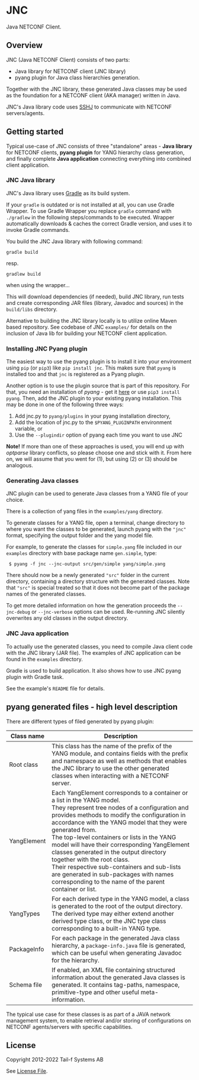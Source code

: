 # JNC

Java NETCONF Client.

## Overview

JNC (Java NETCONF Client) consists of two parts:

* Java library for NETCONF client (JNC library)
* pyang plugin for Java class hierarchies generation.

Together with the JNC library, these generated Java classes may be used as the foundation for a NETCONF client (AKA manager) written in Java.

JNC's Java library code uses [SSHJ](https://github.com/hierynomus/sshj) to communicate with NETCONF servers/agents.


## Getting started

Typical use-case of JNC consists of three "standalone" areas - **Java library** for NETCONF clients, **pyang plugin** for YANG hierarchy class generation, and finally complete **Java application** connecting everything into combined client application.

### JNC Java library

JNC's Java library uses [Gradle](https://gradle.org/) as its build system.

If your `gradle` is outdated or is not installed at all, you can use Gradle Wrapper.
To use Gradle Wrapper you replace `gradle` command with `./gradlew` in the following steps/commands to be executed.
Wrapper automatically downloads & caches the correct Gradle version, and uses it to invoke Gradle commands.

You build the JNC Java library with following command:
```
gradle build
```
resp.
```
gradlew build
```
when using the wrapper...

This will download dependencies (if needed), build JNC library, run tests and create corresponding JAR files (library, Javadoc and sources) in the `build/libs` directory.

Alternative to building the JNC library locally is to utilize online Maven based repository.
See codebase of JNC `examples/` for details on the inclusion of Java lib for building your NETCONF client application.


### Installing JNC Pyang plugin

The easiest way to use the pyang plugin is to install it into your environment
using `pip` (or `pip3`) like `pip install jnc`.  This makes sure that `pyang`
is installed too and that `jnc` is registered as a Pyang plugin.

Another option is to use the plugin source that is part of this repository.
For that, you need an installation of *pyang* - get it
[here](https://github.com/mbj4668/pyang) or use `pip3 install pyang`. Then, add
the JNC plugin to your existing pyang installation. This may be done in one of
the following three ways:

1. Add jnc.py to `pyang/plugins` in your pyang installation directory,
2. Add the location of jnc.py to the `$PYANG_PLUGINPATH` environment variable, or
3. Use the `--plugindir` option of pyang each time you want to use JNC

**Note!**
If more than one of these approaches is used, you will end up with *optparse*
library conflicts, so please choose one and stick with it. From here on, we
will assume that you went for (1), but using (2) or (3) should be analogous.


### Generating Java classes

JNC plugin can be used to generate Java classes from a YANG file of your choice.

There is a collection of yang files in the `examples/yang` directory.

To generate classes for a YANG file, open a terminal, change directory to where you want the classes to be generated, launch pyang with the `"jnc"` format, specifying the output folder and the yang model file.

For example, to generate the classes for `simple.yang` file included in our `examples` directory with base package name `gen.simple`, type:

     $ pyang -f jnc --jnc-output src/gen/simple yang/simple.yang

There should now be a newly generated `"src"` folder in the current directory, containing a directory structure with the generated classes. Note that `"src"` is special treated so that it does not become part of the package names of the generated classes.

To get more detailed information on how the generation proceeds the `--jnc-debug` or `--jnc-verbose` options can be used. Re-running JNC silently overwrites any old classes in the output directory.

### JNC Java application

To actually use the generated classes, you need to compile Java client code with the JNC library (JAR file). The examples of JNC application can be found in the `examples` directory.

Gradle is used to build application. It also shows how to use JNC pyang plugin with Gradle task.

See the example's `README` file for details.


## pyang generated files - high level description

There are different types of filed generated by pyang plugin:


| Class name | Description |
| --- | --- |
| Root class | This class has the name of the prefix of the YANG module, and contains fields with the prefix and namespace as well as methods that enables the JNC library to use the other generated classes when interacting with a NETCONF server.|
| YangElement | Each YangElement corresponds to a container or a list in the YANG model.<br/>They represent tree nodes of a configuration and provides methods to modify the configuration in accordance with the YANG model that they were generated from.<br/>The top-level containers or lists in the YANG model will have their corresponding YangElement classes generated in the output directory together with the root class.<br/>Their respective sub-containers and sub-lists are generated in sub-packages with names corresponding to the name of the parent container or list. |
| YangTypes | For each derived type in the YANG model, a class is generated to the root of the output directory. The derived type may either extend another derived type class, or the JNC type class corresponding to a built-in YANG type. |
| PackageInfo | For each package in the generated Java class hierarchy, a `package-info.java` file is generated, which can be useful when generating Javadoc for the hierarchy. |
| Schema file | If enabled, an XML file containing structured information about the generated Java classes is generated. It contains tag-paths, namespace, primitive-type and other useful meta-information. |

The typical use case for these classes is as part of a JAVA network management system, to enable retrieval and/or storing of configurations on NETCONF agents/servers with specific capabilities.


## License
Copyright 2012-2022 Tail-f Systems AB

See [License File](LICENSE).
